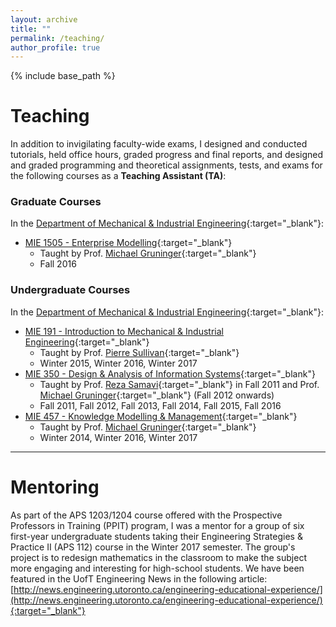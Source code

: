 ```yaml
---
layout: archive
title: ""
permalink: /teaching/
author_profile: true
---
```


{% include base_path %}


# Teaching

In addition to invigilating faculty-wide exams, I designed and conducted tutorials, held office hours, graded progress and final reports, and designed and graded programming and theoretical assignments, tests, and exams for the following courses as a **Teaching Assistant (TA)**:

### Graduate Courses
In the [Department of Mechanical & Industrial Engineering](http://www.mie.utoronto.ca/){:target="_blank"}:
* [MIE 1505 - Enterprise Modelling](https://www.mie.utoronto.ca/mie/grad/courses#gc336){:target="_blank"}
    * Taught by Prof. [Michael Gruninger](http://stl.mie.utoronto.ca/gruninger.html){:target="_blank"}
    * Fall 2016

### Undergraduate Courses
In the [Department of Mechanical & Industrial Engineering](http://www.mie.utoronto.ca/){:target="_blank"}:
* [MIE 191 - Introduction to Mechanical & Industrial Engineering](https://portal.engineering.utoronto.ca/sites/calendars/current/Course_Descriptions.html#MIE191H1){:target="_blank"}
    * Taught by Prof. [Pierre Sullivan](http://turbulence.mie.utoronto.ca/members/sullivan/){:target="_blank"}
    * Winter 2015, Winter 2016, Winter 2017
* [MIE 350 - Design & Analysis of Information Systems](https://portal.engineering.utoronto.ca/sites/calendars/current/Course_Descriptions.html#MIE350H1){:target="_blank"}
    * Taught by Prof. [Reza Samavi](http://www.cas.mcmaster.ca/samavi/){:target="_blank"} in Fall 2011 and  Prof. [Michael Gruninger](http://stl.mie.utoronto.ca/gruninger.html){:target="_blank"} (Fall 2012 onwards)
    * Fall 2011, Fall 2012, Fall 2013, Fall 2014, Fall 2015, Fall 2016
* [MIE 457 - Knowledge Modelling & Management](https://portal.engineering.utoronto.ca/sites/calendars/current/Course_Descriptions.html#MIE457H1){:target="_blank"}
    * Taught by Prof. [Michael Gruninger](http://stl.mie.utoronto.ca/gruninger.html){:target="_blank"}
    * Winter 2014, Winter 2016, Winter 2017

---

# Mentoring

As part of the APS 1203/1204 course offered with the Prospective Professors in Training (PPIT) program, I was a mentor for a group of six first-year undergraduate students taking their Engineering Strategies & Practice II (APS 112) course in the Winter 2017 semester. The group's project is to redesign mathematics in the classroom to make the subject more engaging and interesting for high-school students. We have been featured in the UofT Engineering News in the following article: 
[http://news.engineering.utoronto.ca/engineering-educational-experience/](http://news.engineering.utoronto.ca/engineering-educational-experience/){:target="_blank"}
